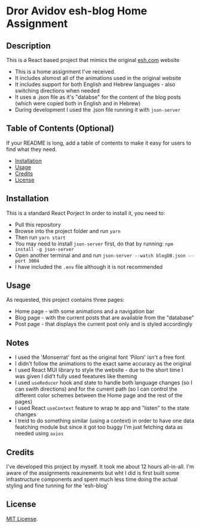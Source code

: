 # Dror Avidov esh-blog Home Assignment

## Description

This is a React based project that mimics the original [esh.com](http://esh.com) website

- This is a home assignment I've received.
- It includes alsmost all of the animations used in the original website
- It includes support for both English and Hebrew languages - also switching directions when needed
- It uses a .json file as it's "databse" for the content of the blog posts (which were copied both in English and in Hebrew)
- During development I used the .json file running it with ```json-server```

## Table of Contents (Optional)

If your README is long, add a table of contents to make it easy for users to find what they need.

- [Installation](#installation)
- [Usage](#usage)
- [Credits](#credits)
- [License](#license)

## Installation

This is a standard React Porject
In order to install it, you need to:
* Pull this repository
* Browse into the project folder and run `yarn`
* Then run `yarn start`
* You may need to install `json-server` first, do that by running: `npm install -g json-server`
* Open another terminal and and run `json-server --watch blogDB.json --port 3004`
* I have included the `.env` file although it is not recommended

## Usage

As requested, this project contains three pages:
* Home page - with some animations and a navigation bar
* Blog page - with the current posts that are available from the "database"
* Post page - that displays the current post only and is styled accordingly

## Notes

* I used the 'Monserrat' font as the original font 'Piloni' isn't a free font
* I didn't follow the animations to the exact same accuracy as the original
* I used React MUI library to style the website - due to the short time I was given I did't fully used feeatures like theming
* I used `useReducer` hook and state to handle both language changes (so I can swith directions) and for the current path (so I can control the different color schemes between the Home page and the rest of the pages)
* I used React `useContext` feature to wrap te app and "listen" to the state changes
* I treid to do something similar (using a context) in order to have one data featching module but since it got too buggy I'm just fetching data as needed using `axios`

## Credits

I've developed this project by myself. It took me about 12 hours all-in-all. I'm aware of the assignments reauirements but wht I did is first built some infrastructure components and spent much less time doing the actual styling and fine tunning for the 'esh-blog'
## License

[MIT License](https://choosealicense.com/licenses/mit/).
